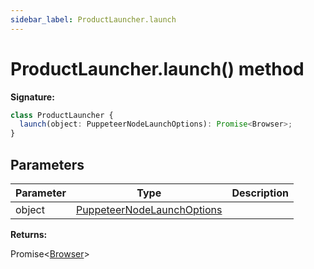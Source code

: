 ```yaml
---
sidebar_label: ProductLauncher.launch
---
```


# ProductLauncher.launch() method

**Signature:**

```typescript
class ProductLauncher {
  launch(object: PuppeteerNodeLaunchOptions): Promise<Browser>;
}
```

## Parameters

| Parameter | Type                                                                    | Description |
| --------- | ----------------------------------------------------------------------- | ----------- |
| object    | [PuppeteerNodeLaunchOptions](./puppeteer.puppeteernodelaunchoptions.md) |             |

**Returns:**

Promise&lt;[Browser](./puppeteer.browser.md)&gt;
